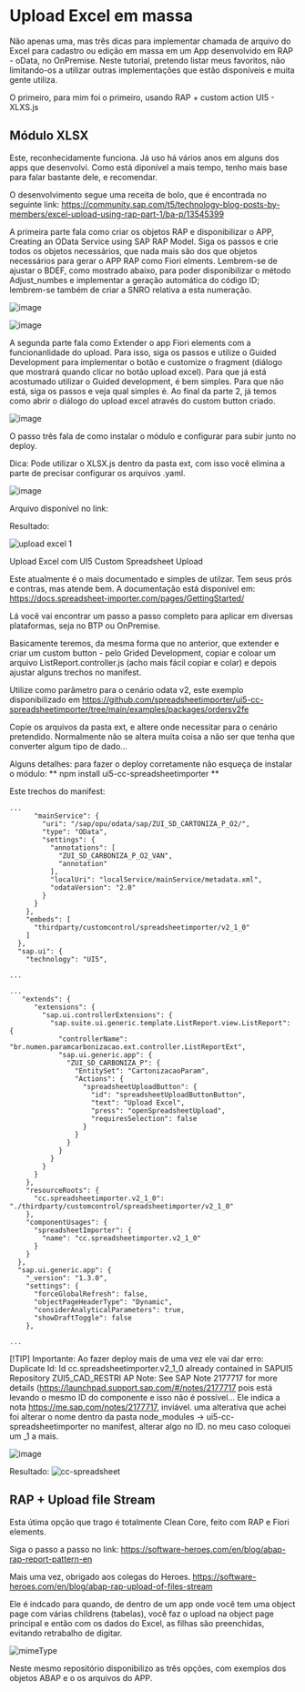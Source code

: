 # Upload Excel em massa

Não apenas uma, mas três dicas para implementar chamada de arquivo do Excel para cadastro ou edição em massa em um App desenvolvido em RAP - oData, no OnPremise.
Neste tutorial, pretendo listar meus favoritos, não limitando-os a utilizar outras implementações que estão disponíveis e muita gente utiliza. 

O primeiro, para mim foi o primeiro, usando RAP + custom action UI5 - XLXS.js

## Módulo XLSX

Este, reconhecidamente funciona. Já uso há vários anos em alguns dos apps que desenvolvi. Como está diponível a mais tempo, tenho mais base para falar bastante dele, e recomendar.

O desenvolvimento segue uma receita de bolo, que é encontrada no seguinte link: https://community.sap.com/t5/technology-blog-posts-by-members/excel-upload-using-rap-part-1/ba-p/13545399

A primeira parte fala como criar os objetos RAP e disponibilizar o APP, Creating an OData Service using SAP RAP Model. Siga os passos e crie todos os objetos necessários, que nada mais são dos que objetos necessários para gerar o APP RAP como Fiori elments.
Lembrem-se de ajustar o BDEF, como mostrado abaixo, para poder disponibilizar o método Adjust_numbes e implementar a geração automática do código ID; lembrem-se também de criar a SNRO relativa a esta numeração.

![image](https://github.com/user-attachments/assets/2b98a11d-0693-49f8-b930-e5b232abbcdd)

![image](https://github.com/user-attachments/assets/9fa8bf69-6c32-459d-8b7b-3263d26f2dc3)


A segunda parte fala como Extender o app Fiori elements com a funcionanlidade do upload.
Para isso, siga os passos e utilize o Guided Development para implementar o botão e customize o fragment (diálogo que mostrará quando clicar no botão upload excel). Para que já está acostumado utilizar o Guided development, é bem simples. Para que não está, siga os passos e veja qual simples é.
Ao final da parte 2, já temos como abrir o diálogo do upload excel através do custom button criado.

![image](https://github.com/user-attachments/assets/8e02a705-4bee-48cf-9a21-0ec2f1cab71a)


O passo três fala de como instalar o módulo e configurar para subir junto no deploy. 

Dica: Pode utilizar o XLSX.js dentro da pasta ext, com isso você elimina a parte de precisar configurar os arquivos .yaml.

![image](https://github.com/user-attachments/assets/8f90ecd2-24ac-4817-b14c-521d12eb067e)

Arquivo disponível no link:

Resultado:


![upload excel 1](https://github.com/user-attachments/assets/ff3a922e-a40c-4a4f-9c4a-43e8bc64337a)


Upload Excel com UI5 Custom Spreadsheet Upload

Este atualmente é o mais documentado e simples de utilzar. Tem seus prós e contras, mas atende bem.
A documentação está disponível em: https://docs.spreadsheet-importer.com/pages/GettingStarted/

Lá você vai encontrar um passo a passo completo para aplicar em diversas plataformas, seja no BTP ou OnPremise.

Basicamente teremos, da mesma forma que no anterior, que extender e criar um custom button - pelo Grided Development, copiar e coloar um arquivo ListReport.controller.js (acho mais fácil copiar e colar) e depois ajustar alguns trechos no manifest.

Utilize como parâmetro para o cenário odata v2, este exemplo disponibilizado em https://github.com/spreadsheetimporter/ui5-cc-spreadsheetimporter/tree/main/examples/packages/ordersv2fe

Copie os arquivos da pasta ext, e altere onde necessitar para o cenário pretendido. Normalmente não se altera muita coisa a não ser que tenha que converter algum tipo de dado...

Alguns detalhes: para fazer o deploy corretamente não esqueça de instalar o módulo: ** npm install ui5-cc-spreadsheetimporter **

Este trechos do manifest:
```
...
      "mainService": {
        "uri": "/sap/opu/odata/sap/ZUI_SD_CARTONIZA_P_O2/",
        "type": "OData",
        "settings": {
          "annotations": [
            "ZUI_SD_CARBONIZA_P_O2_VAN",
            "annotation"
          ],
          "localUri": "localService/mainService/metadata.xml",
          "odataVersion": "2.0"
        }
      }
    },
    "embeds": [
      "thirdparty/customcontrol/spreadsheetimporter/v2_1_0"
    ]
  },
  "sap.ui": {
    "technology": "UI5",

...

...
   "extends": {
      "extensions": {
        "sap.ui.controllerExtensions": {
          "sap.suite.ui.generic.template.ListReport.view.ListReport": {
            "controllerName": "br.numen.paramcarbonizacao.ext.controller.ListReportExt",
            "sap.ui.generic.app": {
              "ZUI_SD_CARBONIZA_P": {
                "EntitySet": "CartonizacaoParam",
                "Actions": {
                  "spreadsheetUploadButton": {
                    "id": "spreadsheetUploadButtonButton",
                    "text": "Upload Excel",
                    "press": "openSpreadsheetUpload",
                    "requiresSelection": false
                  }
                }
              }
            }
          }
        }
      }
    },
    "resourceRoots": {
      "cc.spreadsheetimporter.v2_1_0": "./thirdparty/customcontrol/spreadsheetimporter/v2_1_0"
    },
    "componentUsages": {
      "spreadsheetImporter": {
        "name": "cc.spreadsheetimporter.v2_1_0"
      }
    }
  },
  "sap.ui.generic.app": {
    "_version": "1.3.0",
    "settings": {
      "forceGlobalRefresh": false,
      "objectPageHeaderType": "Dynamic",
      "considerAnalyticalParameters": true,
      "showDraftToggle": false
    },

...
```

[!TIP] Importante: Ao fazer deploy mais de uma vez ele vai dar erro:
Duplicate Id: Id cc.spreadsheetimporter.v2_1_0 already contained in SAPUI5 Repository ZUI5_CAD_RESTRI
AP Note: See SAP Note 2177717 for more details (https://launchpad.support.sap.com/#/notes/2177717
pois está levando o mesmo ID do componente e isso não é possível... Ele indica a nota https://me.sap.com/notes/2177717, inviável. uma alterativa que achei foi alterar o nome dentro da pasta node_modules -> ui5-cc-spreadsheetimporter
no manifest, alterar algo no ID. no meu caso coloquei um _1 a mais.

![image](https://github.com/user-attachments/assets/93b07e54-ea3d-4b8f-8c8e-929d582b57a3)

Resultado:
![cc-spreadsheet](https://github.com/user-attachments/assets/3004f01f-9165-49e0-b599-f3b2e124811f)

## RAP + Upload file Stream

Esta útima opção que trago é totalmente Clean Core, feito com RAP e Fiori elements.

Siga o passo a passo no link: https://software-heroes.com/en/blog/abap-rap-report-pattern-en

Mais uma vez, obrigado aos colegas do Heroes.
https://software-heroes.com/en/blog/abap-rap-upload-of-files-stream

Ele é indcado para quando, de dentro de um app onde você tem uma object page com várias childrens (tabelas), você faz o upload na object page principal e então com os dados do Excel, as filhas são preenchidas, evitando retrabalho de digitar.


![mimeType](https://github.com/user-attachments/assets/bce7c7af-8f99-4b01-b36f-63ee317ac811)

Neste mesmo repositório disponibilizo as três opções, com exemplos dos objetos ABAP e o os arquivos do APP.








